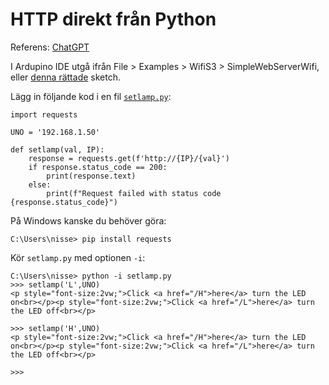 # HTTP direkt från Python

Referens: [ChatGPT](https://chatgpt.com/share/67615374-caa0-8012-9252-f443b51e8318)

I Ardupino IDE utgå ifrån File > Examples > WifiS3 > SimpleWebServerWifi, eller [denna rättade](swsl.ino) sketch.

Lägg in följande kod i en fil
[`setlamp.py`](setlamp.py):

```
import requests

UNO = '192.168.1.50'

def setlamp(val, IP):
    response = requests.get(f'http://{IP}/{val}')
    if response.status_code == 200:
        print(response.text)
    else:
        print(f"Request failed with status code {response.status_code}")
```

På Windows kanske du behöver göra:

```
C:\Users\nisse> pip install requests
```

Kör `setlamp.py` med optionen `-i`:

```
C:\Users\nisse> python -i setlamp.py 
>>> setlamp('L',UNO)
<p style="font-size:2vw;">Click <a href="/H">here</a> turn the LED on<br></p><p style="font-size:2vw;">Click <a href="/L">here</a> turn the LED off<br></p>

>>> setlamp('H',UNO)
<p style="font-size:2vw;">Click <a href="/H">here</a> turn the LED on<br></p><p style="font-size:2vw;">Click <a href="/L">here</a> turn the LED off<br></p>

>>>

```
